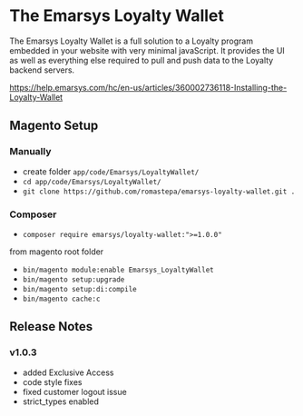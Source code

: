 # The Emarsys Loyalty Wallet 

The Emarsys Loyalty Wallet is a full solution to a Loyalty program embedded in your website with very minimal javaScript. It provides the UI as well as everything else required to pull and push data to the Loyalty backend servers.

https://help.emarsys.com/hc/en-us/articles/360002736118-Installing-the-Loyalty-Wallet



## Magento Setup

### Manually
- create folder `app/code/Emarsys/LoyaltyWallet/`
- `cd app/code/Emarsys/LoyaltyWallet/`
- `git clone https://github.com/romastepa/emarsys-loyalty-wallet.git .`
### Composer
- `composer require emarsys/loyalty-wallet:">=1.0.0"`

from magento root folder
- `bin/magento module:enable Emarsys_LoyaltyWallet`
- `bin/magento setup:upgrade`
- `bin/magento setup:di:compile`
- `bin/magento cache:c`



## Release Notes

### v1.0.3
 - added Exclusive Access
 - code style fixes
 - fixed customer logout issue
 - strict_types enabled
